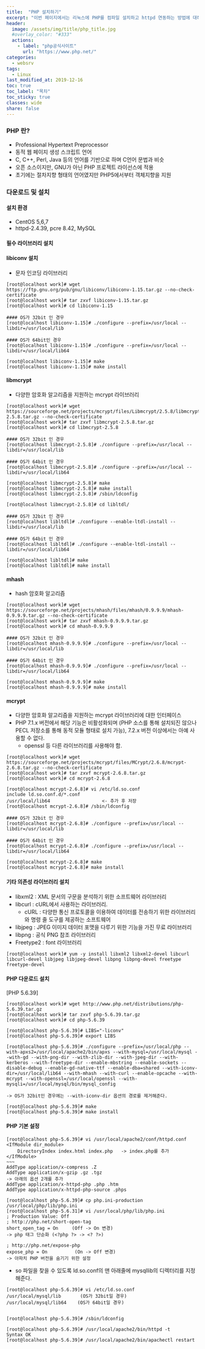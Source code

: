```yaml
---
title:  "PHP 설치하기"
excerpt: "이번 페이지에서는 리눅스에 PHP를 컴파일 설치하고 httpd 연동하는 방법에 대해 알아본다."
header:
  image: /assets/img/title/php_title.jpg
  #overlay_color: "#333"
  actions:
    - label: "php공식사이트"
      url: "https://www.php.net/"
categories:
  - websrv
tags:
  - Linux
last_modified_at: 2019-12-16
toc: true
toc_label: "목차"
toc_sticky: true
classes: wide
share: false
---
```


### PHP 란?

- Professional Hypertext Preprocessor
- 동적 웹 페이지 생성 스크립트 언어
- C, C++, Perl, Java 등의 언어를 기반으로 하며 C언어 문법과 비슷
- 오픈 소스이지만, GNU가 아닌 PHP 프로젝트 라이선스에 적용
- 초기에는 절차지향 형태의 언어였지만 PHP5에서부터 객체지향을 지원


### 다운로드 및 설치

#### 설치 환경
- CentOS 5,6,7
- httpd-2.4.39, pcre 8.42, MySQL

#### 필수 라이브러리 설치

#### libiconv 설치

- 문자 인코딩 라이브러리

```
[root@localhost work]# wget https://ftp.gnu.org/pub/gnu/libiconv/libiconv-1.15.tar.gz --no-check-certificate
[root@localhost work]# tar zxvf libiconv-1.15.tar.gz
[root@localhost work]# cd libiconv-1.15

#### OS가 32bit 인 경우
[root@localhost libiconv-1.15]# ./configure --prefix=/usr/local --libdir=/usr/local/lib

#### OS가 64bit인 경우
[root@localhost libiconv-1.15]# ./configure --prefix=/usr/local --libdir=/usr/local/lib64
	
[root@localhost libiconv-1.15]# make
[root@localhost libiconv-1.15]# make install
```

#### libmcrypt

- 다양한 암호화 알고리즘을 지원하는 mcrypt 라이브러리
	
```
[root@localhost work]# wget https://sourceforge.net/projects/mcrypt/files/Libmcrypt/2.5.8/libmcrypt-2.5.8.tar.gz --no-check-certificate
[root@localhost work]# tar zxvf libmcrypt-2.5.8.tar.gz
[root@localhost work]# cd libmcrypt-2.5.8

#### OS가 32bit 인 경우
[root@localhost libmcrypt-2.5.8]# ./configure --prefix=/usr/local --libdir=/usr/local/lib

#### OS가 64bit 인 경우
[root@localhost libmcrypt-2.5.8]# ./configure --prefix=/usr/local --libdir=/usr/local/lib64

[root@localhost libmcrypt-2.5.8]# make
[root@localhost libmcrypt-2.5.8]# make install
[root@localhost libmcrypt-2.5.8]# /sbin/ldconfig
	
[root@localhost libmcrypt-2.5.8]# cd libltdl/

#### OS가 32bit 인 경우
[root@localhost libltdl]# ./configure --enable-ltdl-install --libdir=/usr/local/lib

#### OS가 64bit 인 경우
[root@localhost libltdl]# ./configure --enable-ltdl-install --libdir=/usr/local/lib64

[root@localhost libltdl]# make
[root@localhost libltdl]# make install
```

#### mhash
	
- hash 암호화 알고리즘

```
[root@localhost work]# wget https://sourceforge.net/projects/mhash/files/mhash/0.9.9.9/mhash-0.9.9.9.tar.gz --no-check-certificate
[root@localhost work]# tar zxvf mhash-0.9.9.9.tar.gz
[root@localhost work]# cd mhash-0.9.9.9

#### OS가 32bit 인 경우
[root@localhost mhash-0.9.9.9]# ./configure --prefix=/usr/local --libdir=/usr/local/lib

#### OS가 64bit 인 경우
[root@localhost mhash-0.9.9.9]# ./configure --prefix=/usr/local --libdir=/usr/local/lib64
	
[root@localhost mhash-0.9.9.9]# make
[root@localhost mhash-0.9.9.9]# make install
```

#### mcrypt

- 다양한 암호화 알고리즘을 지원하는 mcrypt 라이브러리에 대한 인터페이스
- PHP 7.1.x 버전에서 해당 기능은 비활성화되며 (PHP 소스를 통해 설치되진 않으나 PECL 저장소를 통해 동적 모듈 형태로 설치 가능), 7.2.x 버전 이상에서는 아예 사용할 수 없다.
  - openssl 등 다른 라이브러리를 사용해야 함.
	
```
[root@localhost work]# wget https://sourceforge.net/projects/mcrypt/files/MCrypt/2.6.8/mcrypt-2.6.8.tar.gz --no-check-certificate
[root@localhost work]# tar zxvf mcrypt-2.6.8.tar.gz
[root@localhost work]# cd mcrypt-2.6.8
	
[root@localhost mcrypt-2.6.8]# vi /etc/ld.so.conf
include ld.so.conf.d/*.conf
/usr/local/lib64                   <- 추가 후 저장
[root@localhost mcrypt-2.6.8]# /sbin/ldconfig

#### OS가 32bit 인 경우
[root@localhost mcrypt-2.6.8]# ./configure --prefix=/usr/local --libdir=/usr/local/lib

#### OS가 64bit 인 경우
[root@localhost mcrypt-2.6.8]# ./configure --prefix=/usr/local --libdir=/usr/local/lib64
	
[root@localhost mcrypt-2.6.8]# make
[root@localhost mcrypt-2.6.8]# make install
```

#### 기타 의존성 라이브러리 설치

- libxml2 : XML 문서의 구문을 분석하기 위한 소프트웨어 라이브러리
- libcurl : cURL에서 사용하는 라이브러리. 
  - cURL : 다양한 통신 프로토콜을 이용하여 데이터를 전송하기 위한 라이브러리와 명령 줄 도구를 제공하는 소프트웨어
- libjpeg : JPEG 이미지 데이터 포맷을 다루기 위한 기능을 가진 무료 라이브러리
- libpng : 공식 PNG 참조 라이브러리
- Freetype2 : font 라이브러리

```
[root@localhost work]# yum -y install libxml2 libxml2-devel libcurl libcurl-devel libjpeg libjpeg-devel libpng libpng-devel freetype freetype-devel
```

#### PHP 다운로드 설치

[PHP 5.6.39]
```
[root@localhost work]# wget http://www.php.net/distributions/php-5.6.39.tar.gz
[root@localhost work]# tar zxvf php-5.6.39.tar.gz
[root@localhost work]# cd php-5.6.39

[root@localhost php-5.6.39]# LIBS="-liconv"
[root@localhost php-5.6.39]# export LIBS

[root@localhost php-5.6.39]# ./configure --prefix=/usr/local/php --with-apxs2=/usr/local/apache2/bin/apxs --with-mysql=/usr/local/mysql --with-gd --with-png-dir --with-zlib-dir --with-jpeg-dir --with-kerberos --with-freetype-dir --enable-mbstring --enable-sockets --disable-debug --enable-gd-native-ttf --enable-dba=shared --with-iconv-dir=/usr/local/lib64 --with-mhash --with-curl --enable-opcache --with-mcrypt --with-openssl=/usr/local/openssl --with-mysqli=/usr/local/mysql/bin/mysql_config

-> OS가 32bit인 경우에는 --with-iconv-dir 옵션의 경로를 제거해준다.

[root@localhost php-5.6.39]# make
[root@localhost php-5.6.39]# make install
```

#### PHP 기본 설정
```
[root@localhost php-5.6.39]# vi /usr/local/apache2/conf/httpd.conf
<IfModule dir_module>
    DirectoryIndex index.html index.php   -> index.php를 추가
</IfModule>
~~~
AddType application/x-compress .Z
AddType application/x-gzip .gz .tgz
-> 아래의 옵션 2개를 추가
AddType application/x-httpd-php .php .htm
AddType application/x-httpd-php-source .phps
```
```
[root@localhost php-5.6.39]# cp php.ini-production /usr/local/php/lib/php.ini
[root@localhost php-5.6.31]# vi /usr/local/php/lib/php.ini
; Production Value: Off
; http://php.net/short-open-tag
short_open_tag = On     (Off -> On 변경)
-> php 태그 단순화 (<?php ?> -> <? ?>)

; http://php.net/expose-php
expose_php = On          (On -> Off 변경)
-> 아파치 PHP 버전을 숨기기 위한 설정
```
- so 파일을 찾을 수 있도록 ld.so.conf의 맨 아래줄에 mysqllib의 디렉터리를 지정해준다.

```
[root@localhost php-5.6.39]# vi /etc/ld.so.conf
/usr/local/mysql/lib       (OS가 32bit일 경우)
/usr/local/mysql/lib64    (OS가 64bit일 경우)
	

[root@localhost php-5.6.39]# /sbin/ldconfig

[root@localhost php-5.6.39]# /usr/local/apache2/bin/httpd -t
Syntax OK
[root@localhost php-5.6.39]# /usr/local/apache2/bin/apachectl restart
```





